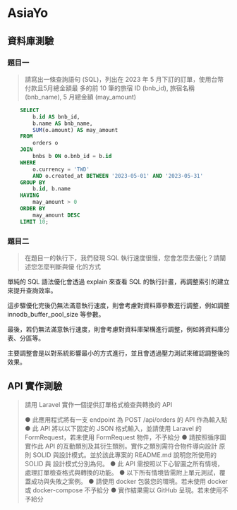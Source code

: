 # AsiaYo

## 資料庫測驗

### 題目一

> 請寫出一條查詢語句 (SQL)，列出在 2023 年 5 月下訂的訂單，使用台幣付款且5月總金額最
多的前 10 筆的旅宿 ID (bnb_id), 旅宿名稱 (bnb_name), 5 月總金額 (may_amount)

```sql
    SELECT
        b.id AS bnb_id,
        b.name AS bnb_name,
        SUM(o.amount) AS may_amount
    FROM
        orders o
    JOIN
        bnbs b ON o.bnb_id = b.id
    WHERE
        o.currency = 'TWD'
        AND o.created_at BETWEEN '2023-05-01' AND '2023-05-31'
    GROUP BY
        b.id, b.name
    HAVING
        may_amount > 0
    ORDER BY
        may_amount DESC
    LIMIT 10;
```

### 題目二

> 在題目一的執行下，我們發現 SQL 執行速度很慢，您會怎麼去優化？請闡述您怎麼判斷與優
化的方式

 單純的 SQL 語法優化會透過 explain 來查看 SQL 的執行計畫，再調整索引的建立來提升查詢效率。

 這步驟優化完後仍無法滿意執行速度，則會考慮對資料庫參數進行調整，例如調整 innodb_buffer_pool_size 等參數。

 最後，若仍無法滿意執行速度，則會考慮對資料庫架構進行調整，例如將資料庫分表、分區等。

 主要調整會是以對系統影響最小的方式進行，並且會透過壓力測試來確認調整後的效果。


 ## API 實作測驗

 > 請用 Laravel 實作一個提供訂單格式檢查與轉換的 API
 >
 > ● 此應用程式將有一支 endpoint 為 POST /api/orders 的 API 作為輸入點
 > ● 此 API 將以以下固定的 JSON 格式輸入，並請使用 Laravel 的 FormRequest，若未使用 FormRequest 物件，不予給分
 > ● 請按照循序圖實作此 API 的互動類別及其衍生類別。實作之類別需符合物件導向設計
 原則 SOLID 與設計模式。並於該此專案的 README.md 說明您所使用的 SOLID 與
 設計模式分別為何。
 > ● 此 API 需按照以下心智圖之所有情境，處理訂單檢查格式與轉換的功能。
 > ● 以下所有情境皆需附上單元測試，覆蓋成功與失敗之案例。
 > ● 請使用 docker 包裝您的環境。若未使用 docker 或 docker-compose 不予給分
 > ● 實作結果需以 GitHub 呈現。若未使用不予給分
